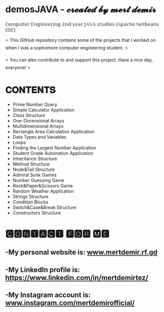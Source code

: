 # demosJAVA - 𝓬𝓻𝓮𝓪𝓽𝓮𝓭 𝓫𝔂 𝓶𝓮𝓻𝓽 𝓭𝓮𝓶𝓲𝓻
 
 ℂ𝕠𝕞𝕡𝕦𝕥𝕖𝕣 𝔼𝕟𝕘𝕚𝕟𝕖𝕖𝕣𝕚𝕟𝕘 𝟚𝕟𝕕 𝕪𝕖𝕒𝕣 𝕁𝔸𝕍𝔸 𝕤𝕥𝕦𝕕𝕚𝕖𝕤 (𝔸𝕡𝕒𝕔𝕙𝕖 ℕ𝕖𝕥𝕓𝕖𝕒𝕟𝕤 𝕀𝔻𝔼)
 
 ⭐ This GitHub repository contains some of the projects that I worked on when I was a sophomore computer engineering student. ⭐
 
 ⭐ You can also contribute to and support this project. Have a nice day, everyone! ⭐
 
 
 
 
# 𝐂𝐎𝐍𝐓𝐄𝐍𝐓𝐒

- Prime Number Query
- Simple Calculator Application
- Class Structure
- One-Dimensional Arrays
- Multidimensional Arrays
- Rectangle Area Calculation Application
- Data Types and Variables 
- Loops
- Finding the Largest Number Application
- Student Grade Automation Application
- Inheritance Structure
- Method Structure
- Node&Tail Structure
- Admiral Sunk Games
- Number Guessing Game
- Rock&Paper&Scissors Game
- Random Weather Application
- Strings Structure
- Condition Blocks
- Switch&Case&Break Structure
- Constructors Structure


# 🅲🅾🅽🆃🅰🅲🆃 🅵🅾🆁 🅼🅴
-My personal website is: www.mertdemir.rf.gd
- 
-My LinkedIn profile is: https://www.linkedin.com/in/mertdemirtez/
-
-My Instagram account is: www.instagram.com/mertdemirofficial/
-



